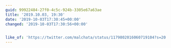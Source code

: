 ```yaml
---
guid: 99922484-27f0-4c5c-924b-3305e67a63ae
title: '2019.10.03, 19:30'
date: '2019-10-03T17:30:45+00:00'
changed: '2019-10-03T17:30:56+00:00'


like_of: 'https://twitter.com/malchata/status/1179802016060719104?s=20'
---
```


